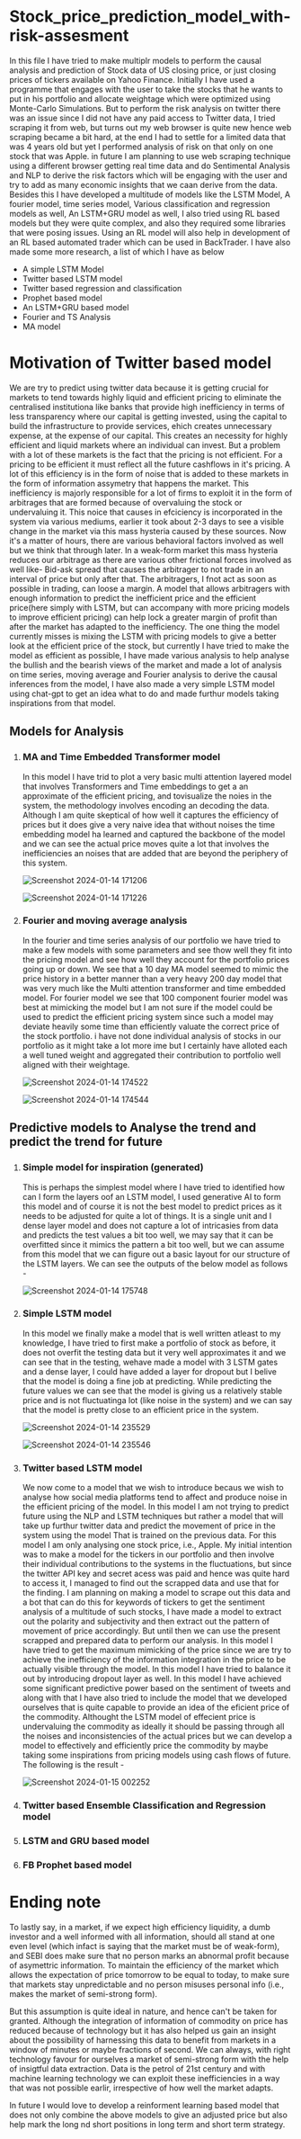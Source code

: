 # Stock_price_prediction_model_with-risk-assesment
In this file I have tried to make multiplr models to perform the causal analysis and prediction of Stock data of US closing price, or just closing prices of tickers available on Yahoo Finance. Initially I have used a programme that engages with the user to take the stocks that he wants to put in his portfolio and allocate weightage which were optimized using Monte-Carlo Simulations. But to perform the risk analysis on twitter there was an issue since I did not have any paid access to Twitter data, I tried scraping it from web, but turns out my web browser is quite new hence web scraping became a bit hard, at the end I had to settle for a limited data that was 4 years old but yet I performed analysis of risk on that only on one stock that was Apple. in future I am planning to use web scraping technique using a different browser getting real time data and do Sentimental Analysis and NLP to derive the risk factors which will be engaging with the user and try to add as many economic insights that we caan derive from the data. Besides this I have developed a multitude of models like the LSTM Model, A fourier model, time series model, Various classification and regression models as well, An LSTM+GRU model as well, I also tried using RL based models but they were quite complex, and also they required some libraries that were posing issues. Using an RL model will also help in development of an RL based automated trader which can be used in BackTrader. I have also made some more research, a list of which I have as below 
<ul>
   <li>A simple LSTM Model</li><li>Twitter based LSTM model</li><li>Twitter based regression and classification</li><li>Prophet based model</li><li>An LSTM+GRU based model</li><li>Fourier and TS Analysis</li><li>MA model</li>
</ul>

<h1>Motivation of Twitter based model</h1>

We are try to predict using twitter data because it is getting crucial for markets to tend towards highly liquid and efficient pricing to eliminate the centralised institutiona like banks that provide high inefficiency in terms of less transparency where our capital is getting invested, using the capital to build the infrastructure to provide services, ehich creates unnecessary expense, at the expense of our capital. This creates an necessity for highly efficient and liquid markets where an individual can invest. But a problem with a lot of these markets is the fact that the pricing is not efficient. For a pricing to be efficient it must reflect all the future cashflows in it's pricing. A lot of this efficiency is in the form of noise that is added to these markets in the form of information assymetry that happens the market. This inefficiency is majorly responsible for a lot of firms to exploit it in the form of arbitrages that are formed because of overvaluing the stock or undervaluing it. This noice that causes in efciciency is incorporated in the system via various mediums, earlier it took about 2-3 days to see a visible change in the market via this mass hysteria caused by these sources. Now it's a matter of hours, there are various behavioral factors involved as well but we think that through later. In a weak-form market this mass hysteria reduces our arbitrage as there are various other frictional forces involved as well like- Bid-ask spread that causes the arbitrager to not trade in an interval of price but only after that. The arbitragers, I fnot act as soon as possible in trading, can loose a margin.
A model that allows arbitragers with enough information to predict the inefficient price and the efficient price(here simply with LSTM, but can accompany with more pricing models to improve efficient pricing) can help lock a greater margin of profit than after the market has adapted to the inefficiency.
The one thing the model currently misses is mixing the LSTM with pricing models to give a better look at the efficient price of the stock, but currently I have tried to make the model as efficient as possible, I have made various analysis to help analyse the bullish and the bearish views of the market and made a lot of analysis on time series, moving average and Fourier analysis to derive the causal inferences from the model, I have also made a very simple LSTM model using chat-gpt to get an idea what to do and made furthur models taking inspirations from that model.

<h2>Models for Analysis</h2>
<ol>
   <li>
   <h3>MA and Time Embedded Transformer model</h3>
   In this model I have trid to plot a very basic multi attention layered model that involves Transformers and Time embeddings to get a an approximate of the efficient pricing, and tovisualize the noies in the system, the methodology involves encoding an decoding the data. Although I am quite skeptical of how well it captures the efficiency of prices but it does give a very naive idea that without noises the time embedding model ha learned and captured the backbone of the model and we can see the actual price moves quite a lot that involves the inefficiencies an noises that are added that are beyond the periphery of this system.
      
![Screenshot 2024-01-14 171206](https://github.com/Pragyan8055/Stock_price_prediction_model_with-risk-assesment/assets/126716148/63ac7d65-beee-4d57-96e1-76e9ea6588b7)
      
![Screenshot 2024-01-14 171226](https://github.com/Pragyan8055/Stock_price_prediction_model_with-risk-assesment/assets/126716148/78fee936-d725-4537-8a08-74bc3f28e05f)
   </li>

   <li>
      <h3>Fourier and moving average analysis</h3>
      In the fourier and time series analysis of our portfolio we have tried to make a few models with some parameters and see thow well they fit into the pricing model and see how well they account for the portfolio prices going up or down. We see that a 10 day MA model seemed to mimic the price history in a better manner than a very heavy 200 day model that was very much like the Multi attention transformer and time embedded model. For fourier model we see that 100 component fourier model was best at mimicking the model but I am not sure if the model could be used to predict the efficient pricing system since such a model may deviate heavily some time than efficiently valuate the correct price of the stock portfolio. i have not done individual analysis of stocks in our portfolio as it might take a lot more ime but I certainly have alloted each a well tuned weight and aggregated their contribution to portfolio well aligned with their weightage.
      
![Screenshot 2024-01-14 174522](https://github.com/Pragyan8055/Stock_price_prediction_model_with-risk-assesment/assets/126716148/fce2959f-2f51-4e97-b501-323bdf910e81)

![Screenshot 2024-01-14 174544](https://github.com/Pragyan8055/Stock_price_prediction_model_with-risk-assesment/assets/126716148/e4296a13-29ed-4980-b01f-e6c25895326d)
      
   </li>
</ol>
<h2>Predictive models to Analyse the trend and predict the trend for future</h2>
<ol>
   <li>
      <h3> Simple model for inspiration (generated)</h3>
      This is perhaps the simplest model where I have tried to identified how can I form the layers oof an LSTM model, I used generative AI to form this model and of course it is not the best model to predict prices as it needs to be adjusted for quite a lot of things. It is a single unit and I dense layer model and does not capture a lot of intricasies from data and predicts the test values a bit too well, we may say that it can be overfitted since it mimics the pattern a bit too well, but we can assume from this model that we can figure out a basic layout for our structure of the LSTM layers. We can see the outputs of the below model as follows -

![Screenshot 2024-01-14 175748](https://github.com/Pragyan8055/Stock_price_prediction_model_with-risk-assesment/assets/126716148/f72a6938-f581-426a-ba2a-99250336670c)

   </li>
   <li>
      <h3>Simple LSTM model</h3>
      In this model we finally make a model that is well written atleast to my knowledge, I have tried to first make a portfolio of stock as before, it does not overfit the testing data but it very well approximates it and we can see that in the testing, wehave made a model with 3 LSTM gates and a dense layer, I could have added a layer for dropout but I belive that the model is doing a fine job at predicting. While predicting the future values we can see that the model is giving us a relatively stable price and is not fluctuatinga lot (like noise in the system) and we can say that the model is pretty close to an efficient price in the system. 

![Screenshot 2024-01-14 235529](https://github.com/Pragyan8055/Stock_price_prediction_model_with-risk-assesment/assets/126716148/6d7b0fe3-405c-46f7-b16d-8540529bed3c)

![Screenshot 2024-01-14 235546](https://github.com/Pragyan8055/Stock_price_prediction_model_with-risk-assesment/assets/126716148/b8a56a69-22bc-47dd-892e-d0384116f49d)

   </li>
   <li>
      <h3>Twitter based LSTM model</h3>
      We now come to a model that we wish to introduce becaus we wish to analyse how social media platforms tend to affect and produce noise in the efficient pricing of the model. In this model I am not trying to predict future using the NLP and LSTM techniques but rather a model that will take up furthur twitter data and predict the movement of price in the system using the model That is trained on the previous data. For this model I am only analysing one stock price, i.e., Apple. My initial intention was to make a model for the tickers in our portfolio and then involve their individual contributions to the systems in the fluctuations, but since the twitter API key and secret acess was paid and hence was quite hard to access it, I managed to find out the scrapped data and use that for the finding. I am planning on making a model to scrape out this data and a bot that can do this for keywords of tickers to get the sentiment analysis of a multitude of such stocks, I have made a model to extract out the polarity and subjectivity and then extract out the pattern of movement of price accordingly. But until then we can use the present scrapped and prepared data to perform our analysis.
In this model I have tried to get the maximum mimicking of the price since we are try to achieve the inefficiency of the information integration in the price to be actually visible through the model. In this model I have tried to balance it out by introducing dropout layer as well. In this model I have achieved some significant predictive power based on the sentiment of tweets and along with that I have also tried to include the model that we developed ourselves that is quite capable to provide an idea of the eficient price of the commodity. Althought the LSTM model of effecient price is undervaluing the commodity as ideally it should be passing through all the noises and inconsistencies of the actual prices but we can develop a model to effectively and efficiently price the commodity by maybe taking some inspirations from pricing models using cash flows of future. The following is the result - 

![Screenshot 2024-01-15 002252](https://github.com/Pragyan8055/Stock_price_prediction_model_with-risk-assesment/assets/126716148/28c118c6-cc05-4e5a-be7c-024b74546a95)

   </li>
   <li>
      <h3> Twitter based Ensemble Classification and Regression model</h3>
   </li>
   <li>
      <h3>LSTM and GRU based model</h3>
   </li>
   <li>
      <h3>FB Prophet based model</h3>
   </li>
</ol>

<h1>Ending note</h1>
To lastly say, in a market, if we expect high efficiency liquidity, a dumb investor and a well informed with all information, should all stand at one even level (which infact is saying that the market must be of weak-form), and SEBI does make sure that no person marks an abnormal profit because of asymettric information. To maintain the efficiency of the market which allows the expectation of price tomorrow to be equal to today, to make sure that markets stay unpredictable and no person misuses personal info (i.e., makes the market of semi-strong form).

But this assumption is quite ideal in nature, and hence can't be taken for granted. Although the integration of information of commodity on price has reduced because of technology but it has also helped us gain an insight about the possibility of harnessing this data to benefit from markets in a window of minutes or maybe fractions of second. We can always, with right technology favour for ourselves a market of semi-strong form with the help of insigtful data extraction. Data is the petrol of 21st century and with machine learning technology we can exploit these inefficiencies in a way that was not possible earlir, irrespective of how well the market adapts.

In future I would love to develop a reinforment learning based model that does not only combine the above models to give an adjusted price but also help mark the long nd short positions in long term and short term strategy. 
